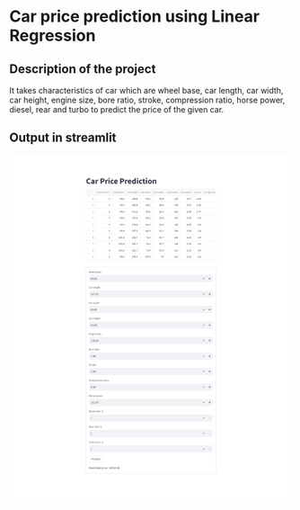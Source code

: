 <h1>Car price prediction using Linear Regression</h1>
<h2>Description of the project</h2>
  <p>It takes characteristics of car which are wheel base, car length, car width, car height, engine size,
       bore ratio, stroke, compression ratio, horse power, 
       diesel, rear and turbo to predict the price of the given car.</p>
<h2>Output in streamlit</h2>
<img src="image/1.png" alt="Output in streamlit">
